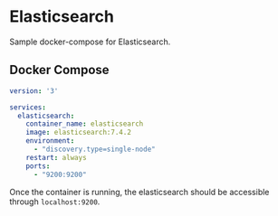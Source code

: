 # Elasticsearch

Sample docker-compose for Elasticsearch.

## Docker Compose

```yaml
version: '3'

services:
  elasticsearch:
    container_name: elasticsearch
    image: elasticsearch:7.4.2
    environment:
      - "discovery.type=single-node"
    restart: always
    ports:
      - "9200:9200"

```

Once the container is running, the elasticsearch should be accessible through `localhost:9200`.
